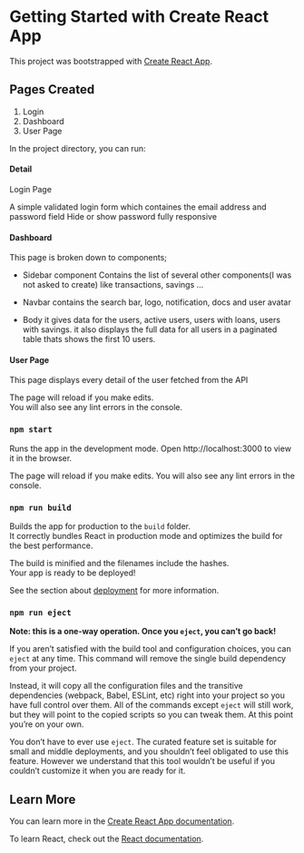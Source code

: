 # Getting Started with Create React App

This project was bootstrapped with [Create React App](https://github.com/facebook/create-react-app).

## Pages Created

1. Login
2. Dashboard
3. User Page

In the project directory, you can run:

#### Detail

Login Page

A simple validated login form which containes the email address and password field
Hide or show password
fully responsive

#### Dashboard

This page is broken down to components;

- Sidebar component
Contains the list of several other components(I was not asked to create) like transactions, savings ...

- Navbar
contains the search bar, logo, notification, docs and user avatar

- Body
it gives data for the users, active users, users with loans, users with savings.
it also displays the full data for all users in a paginated table thats shows the first 10 users.

#### User Page
This page displays every detail of the user fetched from the API



The page will reload if you make edits.\
You will also see any lint errors in the console.

### `npm start`
Runs the app in the development mode.
Open http://localhost:3000 to view it in the browser.

The page will reload if you make edits.
You will also see any lint errors in the console.

### `npm run build`

Builds the app for production to the `build` folder.\
It correctly bundles React in production mode and optimizes the build for the best performance.

The build is minified and the filenames include the hashes.\
Your app is ready to be deployed!

See the section about [deployment](https://facebook.github.io/create-react-app/docs/deployment) for more information.

### `npm run eject`

**Note: this is a one-way operation. Once you `eject`, you can’t go back!**

If you aren’t satisfied with the build tool and configuration choices, you can `eject` at any time. This command will remove the single build dependency from your project.

Instead, it will copy all the configuration files and the transitive dependencies (webpack, Babel, ESLint, etc) right into your project so you have full control over them. All of the commands except `eject` will still work, but they will point to the copied scripts so you can tweak them. At this point you’re on your own.

You don’t have to ever use `eject`. The curated feature set is suitable for small and middle deployments, and you shouldn’t feel obligated to use this feature. However we understand that this tool wouldn’t be useful if you couldn’t customize it when you are ready for it.

## Learn More

You can learn more in the [Create React App documentation](https://facebook.github.io/create-react-app/docs/getting-started).

To learn React, check out the [React documentation](https://reactjs.org/).
